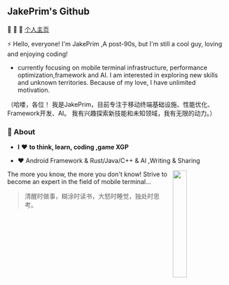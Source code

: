 ## JakePrim's Github

👋 👋 👋 <a href="https://www.yuque.com/jakeprim">个人主页</a>

⚡ Hello, everyone! I'm JakePrim ,A post-90s, but I'm still a cool guy, loving and enjoying coding!
- currently focusing on mobile terminal infrastructure, performance optimization,framework and AI. I am interested in exploring new skills and unknown territories. Because of my love, I have unlimited motivation.

（哈喽，各位！ 我是JakePrim，目前专注于移动终端基础设施、性能优化、Framework开发、AI。 我有兴趣探索新技能和未知领域，我有无限的动力。）

### 🚀 About
- **I** ❤️ **to think, learn, coding ,game XGP**

- ❤️ Android Framework & Rust/Java/C++ & AI ,Writing & Sharing

<img src="https://github.com/sunface/sunface/blob/master/assets/ferris.gif" align="right" width="25%"/>
 
The more you know, the more you don't know! Strive to become an expert in the field of mobile terminal...
 
> 清醒时做事，糊涂时读书，大怒时睡觉，独处时思考。


